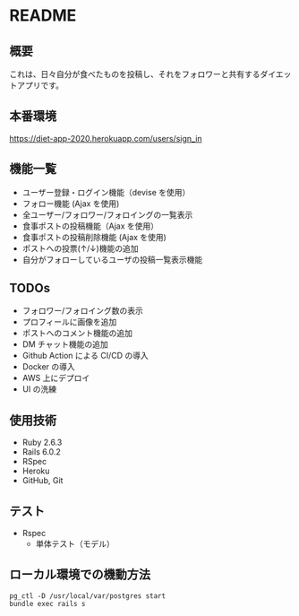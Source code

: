 # README

## 概要

これは、日々自分が食べたものを投稿し、それをフォロワーと共有するダイエットアプリです。

## 本番環境

https://diet-app-2020.herokuapp.com/users/sign_in

## 機能一覧

- ユーザー登録・ログイン機能（devise を使用）
- フォロー機能 (Ajax を使用)
- 全ユーザー/フォロワー/フォロイングの一覧表示
- 食事ポストの投稿機能（Ajax を使用）
- 食事ポストの投稿削除機能 (Ajax を使用)
- ポストへの投票(↑/↓)機能の追加
- 自分がフォローしているユーザの投稿一覧表示機能

## TODOs

- フォロワー/フォロイング数の表示
- プロフィールに画像を追加
- ポストへのコメント機能の追加
- DM チャット機能の追加
- Github Action による CI/CD の導入
- Docker の導入
- AWS 上にデプロイ
- UI の洗練

## 使用技術

- Ruby 2.6.3
- Rails 6.0.2
- RSpec
- Heroku
- GitHub, Git

## テスト

- Rspec
  - 単体テスト（モデル）

## ローカル環境での機動方法

```
pg_ctl -D /usr/local/var/postgres start
bundle exec rails s
```

